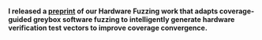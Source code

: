 #### I released a [preprint](https://arxiv.org/pdf/2102.02308.pdf) of our **Hardware Fuzzing** work that adapts coverage-guided greybox software fuzzing to intelligently generate hardware verification test vectors to improve coverage convergence.
